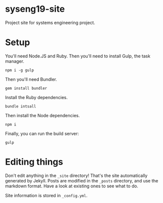 # syseng19-site
Project site for systems engineering project.

# Setup
You'll need Node.JS and Ruby. Then you'll need to install Gulp, the task manager.

`npm i -g gulp`

Then you'll need Bundler.

`gem install bundler`

Install the Ruby dependencies.

`bundle intsall`

Then install the Node dependencies.

`npm i`

Finally, you can run the build server:

`gulp`

# Editing things

Don't edit anything in the `_site` directory! That's the site automatically generated by Jekyll. Posts are modified in the `_posts` directory, and use the markdown format. Have a look at existing ones to see what to do.

Site information is stored in `_config.yml`.
